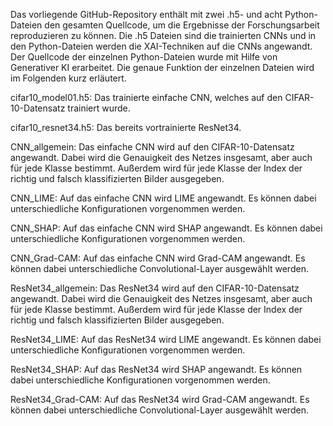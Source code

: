 Das vorliegende GitHub-Repository enthält mit zwei .h5- und acht Python-Dateien den gesamten Quellcode, um die Ergebnisse der Forschungsarbeit reproduzieren zu können. Die .h5 Dateien sind die trainierten CNNs und in den Python-Dateien werden die XAI-Techniken auf die CNNs angewandt. Der Quellcode der einzelnen Python-Dateien wurde mit Hilfe von Generativer KI erarbeitet. Die genaue Funktion der einzelnen Dateien wird im Folgenden kurz erläutert.

cifar10_model01.h5: Das trainierte einfache CNN, welches auf den CIFAR-10-Datensatz trainiert wurde.

cifar10_resnet34.h5: Das bereits vortrainierte ResNet34.

CNN_allgemein: Das einfache CNN wird auf den CIFAR-10-Datensatz angewandt. Dabei wird die Genauigkeit des Netzes insgesamt, aber auch für jede Klasse bestimmt. Außerdem wird für jede Klasse der Index der richtig und falsch klassifizierten Bilder ausgegeben.

CNN_LIME: Auf das einfache CNN wird LIME angewandt. Es können dabei unterschiedliche Konfigurationen vorgenommen werden.

CNN_SHAP: Auf das einfache CNN wird SHAP angewandt. Es können dabei unterschiedliche Konfigurationen vorgenommen werden.

CNN_Grad-CAM: Auf das einfache CNN wird Grad-CAM angewandt. Es können dabei unterschiedliche Convolutional-Layer ausgewählt werden.

ResNet34_allgemein: Das ResNet34 wird auf den CIFAR-10-Datensatz angewandt. Dabei wird die Genauigkeit des Netzes insgesamt, aber auch für jede Klasse bestimmt. Außerdem wird für jede Klasse der Index der richtig und falsch klassifizierten Bilder ausgegeben.

ResNet34_LIME: Auf das ResNet34 wird LIME angewandt. Es können dabei unterschiedliche Konfigurationen vorgenommen werden.

ResNet34_SHAP: Auf das ResNet34 wird SHAP angewandt. Es können dabei unterschiedliche Konfigurationen vorgenommen werden.

ResNet34_Grad-CAM: Auf das ResNet34 wird Grad-CAM angewandt. Es können dabei unterschiedliche Convolutional-Layer ausgewählt werden.
